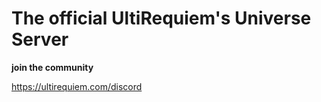 # The official UltiRequiem's Universe Server

**join the community**

https://ultirequiem.com/discord
